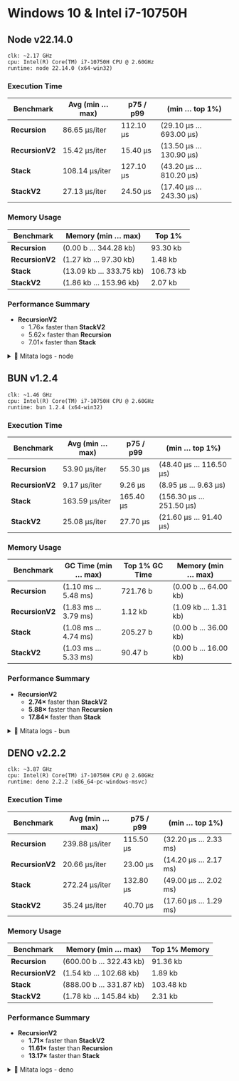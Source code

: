 # Windows 10 & Intel i7-10750H

## Node v22.14.0

```
clk: ~2.17 GHz
cpu: Intel(R) Core(TM) i7-10750H CPU @ 2.60GHz
runtime: node 22.14.0 (x64-win32)
```

### Execution Time

| Benchmark   | Avg (min … max) | p75 / p99 | (min … top 1%) |
|------------|----------------|------------|----------------|
| **Recursion** | 86.65 µs/iter | 112.10 µs | (29.10 µs … 693.00 µs) |
| **RecursionV2** | 15.42 µs/iter | 15.40 µs | (13.50 µs … 130.90 µs) |
| **Stack** | 108.14 µs/iter | 127.10 µs | (43.20 µs … 810.20 µs) |
| **StackV2** | 27.13 µs/iter | 24.50 µs | (17.40 µs … 243.30 µs) |

### Memory Usage
| Benchmark   | Memory (min … max) | Top 1% |
|------------|---------------------|--------|
| **Recursion** | (0.00 b … 344.28 kb) | 93.30 kb |
| **RecursionV2** | (1.27 kb … 97.30 kb) | 1.48 kb |
| **Stack** | (13.09 kb … 333.75 kb) | 106.73 kb |
| **StackV2** | (1.86 kb … 153.96 kb) | 2.07 kb |

### Performance Summary
- **RecursionV2**  
  - 1.76× faster than **StackV2**  
  - 5.62× faster than **Recursion**  
  - 7.01× faster than **Stack**  

<details>
  <summary>📑 Mitata logs - node</summary>

```
benchmark                   avg (min … max) p75 / p99    (min … top 1%)
------------------------------------------- -------------------------------
Recursion                     86.65 µs/iter 112.10 µs █  
                     (29.10 µs … 693.00 µs) 566.50 µs █  
                    (  0.00  b … 344.28 kb)  93.30 kb █▄▂▆▅▁▁▁▁▁▁▁▁▁▁▁▁▂▁▁▁

RecursionV2                   15.42 µs/iter  15.40 µs   █  
                     (13.50 µs … 130.90 µs)  23.00 µs  ▅█▂ 
                    (  1.27 kb …  97.30 kb)   1.48 kb ▁████▅▄▂▁▁▁▁▁▁▂▂▂▁▁▁▁

Stack                        108.14 µs/iter 127.10 µs █  
                     (43.20 µs … 810.20 µs) 571.50 µs █  
                    ( 13.09 kb … 333.75 kb) 106.73 kb ██▆█▇▂▁▁▁▁▁▁▁▁▁▁▂▂▂▁▁

StackV2                       27.13 µs/iter  24.50 µs   █▅ 
                     (17.40 µs … 243.30 µs)  64.40 µs   ██ 
                    (  1.86 kb … 153.96 kb)   2.07 kb ▅▁██▂▄▂▁▁▁▁▁▁▁▁▁▁▃▂▂▁

summary
  RecursionV2
   1.76x faster than StackV2
   5.62x faster than Recursion
   7.01x faster than Stack
```
</details>

## BUN v1.2.4

```
clk: ~1.46 GHz
cpu: Intel(R) Core(TM) i7-10750H CPU @ 2.60GHz
runtime: bun 1.2.4 (x64-win32)
```

### Execution Time
| Benchmark   | Avg (min … max) | p75 / p99 | (min … top 1%) |
|------------|----------------|------------|----------------|
| **Recursion** | 53.90 µs/iter | 55.30 µs | (48.40 µs … 116.50 µs) |
| **RecursionV2** | 9.17 µs/iter | 9.26 µs | (8.95 µs … 9.63 µs) |
| **Stack** | 163.59 µs/iter | 165.40 µs | (156.30 µs … 251.50 µs) |
| **StackV2** | 25.08 µs/iter | 27.70 µs | (21.60 µs … 91.40 µs) |

### Memory Usage
| Benchmark   | GC Time (min … max) | Top 1% GC Time | Memory (min … max) |
|------------|----------------------|---------------|---------------------|
| **Recursion** | (1.10 ms … 5.48 ms) | 721.76 b | (0.00 b … 64.00 kb) |
| **RecursionV2** | (1.83 ms … 3.79 ms) | 1.12 kb | (1.09 kb … 1.31 kb) |
| **Stack** | (1.08 ms … 4.74 ms) | 205.27 b | (0.00 b … 36.00 kb) |
| **StackV2** | (1.03 ms … 5.33 ms) | 90.47 b | (0.00 b … 16.00 kb) |

### Performance Summary
- **RecursionV2**  
  - **2.74×** faster than **StackV2**  
  - **5.88×** faster than **Recursion**  
  - **17.84×** faster than **Stack**  


<details>
  <summary>📑 Mitata logs - bun</summary>

```
benchmark                   avg (min … max) p75 / p99    (min … top 1%)
------------------------------------------- -------------------------------
Recursion                     53.90 µs/iter  55.30 µs ██ 
                     (48.40 µs … 116.50 µs) 100.70 µs ██▂▇▂▁▂▂▁▁▁▁▁▁▁▁▁▁▁▁▁
                  gc(  1.10 ms …   5.48 ms) 721.76  b (  0.00  b… 64.00 kb)

RecursionV2                    9.17 µs/iter   9.26 µs  ▄█    
                        (8.95 µs … 9.63 µs)   9.62 µs ▃██▃▃▇▅▁▁▅▃▁▁▅▁▃▅▁▁▁▃
                  gc(  1.83 ms …   3.79 ms)   1.12 kb (  1.09 kb…  1.31 kb)

Stack                        163.59 µs/iter 165.40 µs  ▅▂ ▂█▂
                    (156.30 µs … 251.50 µs) 189.30 µs ▆██▃███▄▂▂▁▁▁▁▁▁▁▁▁▁▁
                  gc(  1.08 ms …   4.74 ms) 205.27  b (  0.00  b… 36.00 kb)

StackV2                       25.08 µs/iter  27.70 µs █   
                      (21.60 µs … 91.40 µs)  48.40 µs █▇▂▁▁▃▁▃▂▁▁▁▁▁▁▁▁▁▁▁▁
                  gc(  1.03 ms …   5.33 ms)  90.47  b (  0.00  b… 16.00 kb)

summary
  RecursionV2
   2.74x faster than StackV2
   5.88x faster than Recursion
   17.84x faster than Stack
```
</details>

## DENO v2.2.2

```
clk: ~3.87 GHz
cpu: Intel(R) Core(TM) i7-10750H CPU @ 2.60GHz
runtime: deno 2.2.2 (x86_64-pc-windows-msvc)
```

### Execution Time
| Benchmark   | Avg (min … max) | p75 / p99 | (min … top 1%) |
|------------|----------------|------------|----------------|
| **Recursion** | 239.88 µs/iter | 115.50 µs | (32.20 µs … 2.33 ms) |
| **RecursionV2** | 20.66 µs/iter | 23.00 µs | (14.20 µs … 2.17 ms) |
| **Stack** | 272.24 µs/iter | 132.80 µs | (49.00 µs … 2.02 ms) |
| **StackV2** | 35.24 µs/iter | 40.70 µs | (17.60 µs … 1.29 ms) |

### Memory Usage
| Benchmark   | Memory (min … max) | Top 1% Memory |
|------------|---------------------|--------------|
| **Recursion** | (600.00 b … 322.43 kb) | 91.36 kb |
| **RecursionV2** | (1.54 kb … 102.68 kb) | 1.89 kb |
| **Stack** | (888.00 b … 331.87 kb) | 103.48 kb |
| **StackV2** | (1.78 kb … 145.84 kb) | 2.31 kb |

### Performance Summary
- **RecursionV2**  
  - **1.71×** faster than **StackV2**  
  - **11.61×** faster than **Recursion**  
  - **13.17×** faster than **Stack**  

<details>
  <summary>📑 Mitata logs - deno</summary>

```
benchmark                   avg (min … max) p75 / p99    (min … top 1%)
------------------------------------------- -------------------------------
Recursion                    239.88 µs/iter 115.50 µs █   
                       (32.20 µs … 2.33 ms)   1.58 ms █▅  
                    (600.00  b … 322.43 kb)  91.36 kb ██▂▁▁▁▁▁▁▂▂▁▁▁▁▁▁▂▃▂▁

RecursionV2                   20.66 µs/iter  23.00 µs  █▃       ▆
                       (14.20 µs … 2.17 ms)  31.90 µs ▅██▂     ▇██
                    (  1.54 kb … 102.68 kb)   1.89 kb █████▇██████▆▃▂▂▂▂▃▂▁

Stack                        272.24 µs/iter 132.80 µs  █  
                       (49.00 µs … 2.02 ms)   1.56 ms ██  
                    (888.00  b … 331.87 kb) 103.48 kb ██▄▁▁▁▁▁▁▂▂▁▁▁▁▁▁▁▂▃▁

StackV2                       35.24 µs/iter  40.70 µs    █ ▄    █
                       (17.60 µs … 1.29 ms)  64.20 µs   ▆█ █  ▂▄█
                    (  1.78 kb … 145.84 kb)   2.31 kb ▆▁█████▅███▆▃▄▂▅▃▂▃▂▁

summary
  RecursionV2
   1.71x faster than StackV2
   11.61x faster than Recursion
   13.17x faster than Stack
```
</details>